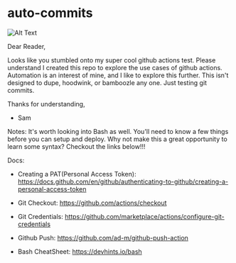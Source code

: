 # auto-commits

![Alt Text](https://i.pinimg.com/originals/0e/b9/db/0eb9db6268ed9740a2e54e68f6f426da.gif)

Dear Reader,

Looks like you stumbled onto my super cool github actions test. Please understand I created this repo to explore the use cases of github actions. Automation is an interest of mine, and I like to explore this further. This isn't designed to dupe, hoodwink, or bamboozle any one. Just testing git commits.

Thanks for understanding,

- Sam 



Notes:
It's worth looking into Bash as well. You'll need to know a few things before you can setup and deploy. Why not make this a great opportunity to learn some syntax? Checkout the links below!!!


Docs:
- Creating a PAT(Personal Access Token): https://docs.github.com/en/github/authenticating-to-github/creating-a-personal-access-token

- Git Checkout: https://github.com/actions/checkout

- Git Credentials: https://github.com/marketplace/actions/configure-git-credentials

- Github Push: https://github.com/ad-m/github-push-action

- Bash CheatSheet: https://devhints.io/bash
